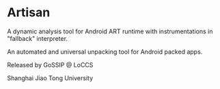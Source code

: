 # Artisan

A dynamic analysis tool for Android ART runtime with instrumentations in "fallback" interpreter.

An automated and universal unpacking tool for Android packed apps.

Released by GoSSIP @ LoCCS

Shanghai Jiao Tong University
